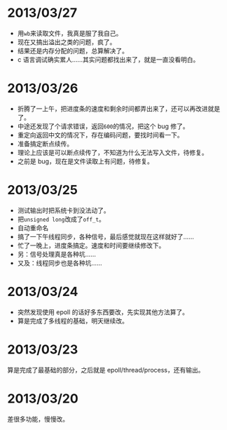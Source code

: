 # 2013/03/27
+ 用`wb`来读取文件，我真是服了我自己。
+ 现在又搞出溢出之类的问题，疯了。
+ 结果还是内存分配的问题，总算解决了。
+ c 语言调试确实累人……其实问题都找出来了，就是一直没看明白。

# 2013/03/26
+ 折腾了一上午，把进度条的速度和剩余时间都弄出来了，还可以再改进就是了。
+ 中途还发现了个请求错误，返回`600`的情况，把这个 bug 修了。
+ 重定向返回中文的情况下，存在编码问题，要找时间看一下。
+ 准备搞定断点续传。
+ 理论上应该是可以断点续传了，不知道为什么无法写入文件，待修复。
+ 之前是 bug，现在是文件读取上有问题，待修复。

# 2013/03/25
+ 测试输出时把系统卡到没法动了。
+ 把`unsigned long`改成了`off_t`。
+ 自动重命名
+ 搞了一下午线程同步，各种信号，最后感觉就现在这样就好了……
+ 忙了一晚上，进度条搞定。速度和时间要继续修改下。
+ 另：信号处理真是各种坑……
+ 又及：线程同步也是各种坑……

# 2013/03/24
+ 突然发现使用 epoll 的话好多东西要改，先实现其他方法算了。
+ 算是完成了多线程的基础，明天继续改。

# 2013/03/23
算是完成了最基础的部分，之后就是 epoll/thread/process，还有输出。

# 2013/03/20
差很多功能，慢慢改。

